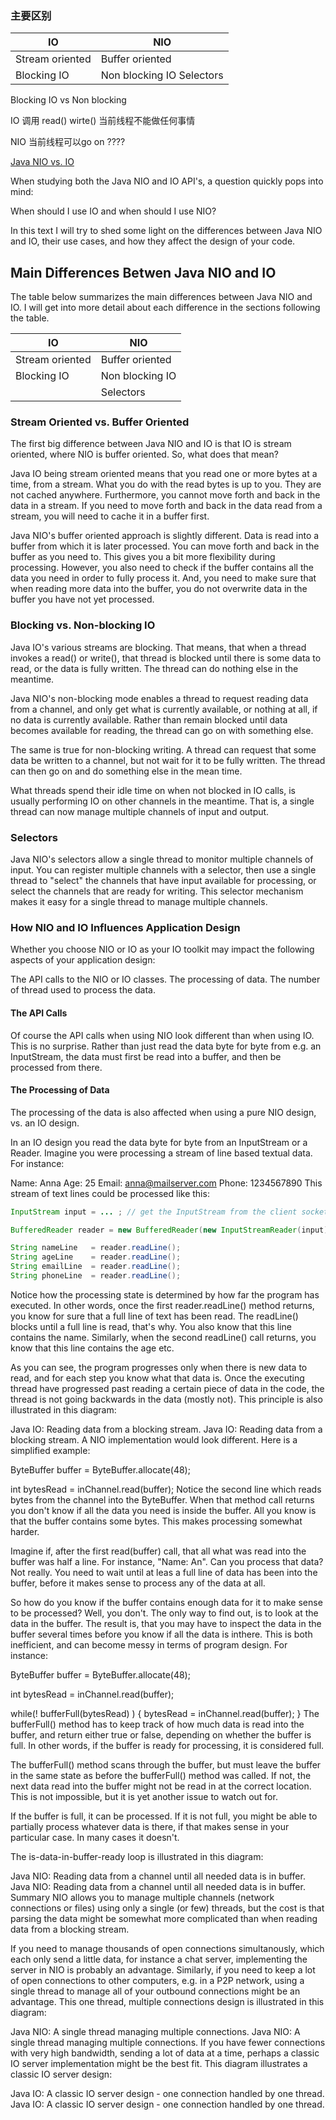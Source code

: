 
### 主要区别 

IO | NIO 
---| ---
Stream oriented | Buffer oriented 
Blocking IO | Non blocking IO Selectors

Blocking IO vs Non blocking 

IO 调用 read() wirte() 当前线程不能做任何事情 

NIO 当前线程可以go on ????


[Java NIO vs. IO](http://tutorials.jenkov.com/java-nio/nio-vs-io.html)  

When studying both the Java NIO and IO API's, a question quickly pops into mind:

When should I use IO and when should I use NIO?

In this text I will try to shed some light on the differences between Java NIO and IO, their use cases, and how they affect the design of your code.

## Main Differences Betwen Java NIO and IO
The table below summarizes the main differences between Java NIO and IO. I will get into more detail about each difference in the sections following the table.

IO |NIO
---|---
Stream oriented	|Buffer oriented
Blocking IO	| Non blocking IO
 	 | Selectors

### Stream Oriented vs. Buffer Oriented
The first big difference between Java NIO and IO is that IO is stream oriented, where NIO is buffer oriented. So, what does that mean?

Java IO being stream oriented means that you read one or more bytes at a time, from a stream. What you do with the read bytes is up to you. They are not cached anywhere. Furthermore, you cannot move forth and back in the data in a stream. If you need to move forth and back in the data read from a stream, you will need to cache it in a buffer first.

Java NIO's buffer oriented approach is slightly different. Data is read into a buffer from which it is later processed. You can move forth and back in the buffer as you need to. This gives you a bit more flexibility during processing. However, you also need to check if the buffer contains all the data you need in order to fully process it. And, you need to make sure that when reading more data into the buffer, you do not overwrite data in the buffer you have not yet processed.

### Blocking vs. Non-blocking IO
Java IO's various streams are blocking. That means, that when a thread invokes a read() or write(), that thread is blocked until there is some data to read, or the data is fully written. The thread can do nothing else in the meantime.

Java NIO's non-blocking mode enables a thread to request reading data from a channel, and only get what is currently available, or nothing at all, if no data is currently available. Rather than remain blocked until data becomes available for reading, the thread can go on with something else.

The same is true for non-blocking writing. A thread can request that some data be written to a channel, but not wait for it to be fully written. The thread can then go on and do something else in the mean time.

What threads spend their idle time on when not blocked in IO calls, is usually performing IO on other channels in the meantime. That is, a single thread can now manage multiple channels of input and output.

### Selectors
Java NIO's selectors allow a single thread to monitor multiple channels of input. You can register multiple channels with a selector, then use a single thread to "select" the channels that have input available for processing, or select the channels that are ready for writing. This selector mechanism makes it easy for a single thread to manage multiple channels.

### How NIO and IO Influences Application Design
Whether you choose NIO or IO as your IO toolkit may impact the following aspects of your application design:

The API calls to the NIO or IO classes.
The processing of data.
The number of thread used to process the data.

#### The API Calls

Of course the API calls when using NIO look different than when using IO. This is no surprise. Rather than just read the data byte for byte from e.g. an InputStream, the data must first be read into a buffer, and then be processed from there.

#### The Processing of Data

The processing of the data is also affected when using a pure NIO design, vs. an IO design.

In an IO design you read the data byte for byte from an InputStream or a Reader. Imagine you were processing a stream of line based textual data. For instance:

Name: Anna
Age: 25
Email: anna@mailserver.com
Phone: 1234567890
This stream of text lines could be processed like this:

```java 
InputStream input = ... ; // get the InputStream from the client socket

BufferedReader reader = new BufferedReader(new InputStreamReader(input));

String nameLine   = reader.readLine();
String ageLine    = reader.readLine();
String emailLine  = reader.readLine();
String phoneLine  = reader.readLine();
```

Notice how the processing state is determined by how far the program has executed. In other words, once the first reader.readLine() method returns, you know for sure that a full line of text has been read. The readLine() blocks until a full line is read, that's why. You also know that this line contains the name. Similarly, when the second readLine() call returns, you know that this line contains the age etc.

As you can see, the program progresses only when there is new data to read, and for each step you know what that data is. Once the executing thread have progressed past reading a certain piece of data in the code, the thread is not going backwards in the data (mostly not). This principle is also illustrated in this diagram:

Java IO: Reading data from a blocking stream.
Java IO: Reading data from a blocking stream.
A NIO implementation would look different. Here is a simplified example:

ByteBuffer buffer = ByteBuffer.allocate(48);

int bytesRead = inChannel.read(buffer);
Notice the second line which reads bytes from the channel into the ByteBuffer. When that method call returns you don't know if all the data you need is inside the buffer. All you know is that the buffer contains some bytes. This makes processing somewhat harder.

Imagine if, after the first read(buffer) call, that all what was read into the buffer was half a line. For instance, "Name: An". Can you process that data? Not really. You need to wait until at leas a full line of data has been into the buffer, before it makes sense to process any of the data at all.

So how do you know if the buffer contains enough data for it to make sense to be processed? Well, you don't. The only way to find out, is to look at the data in the buffer. The result is, that you may have to inspect the data in the buffer several times before you know if all the data is inthere. This is both inefficient, and can become messy in terms of program design. For instance:

ByteBuffer buffer = ByteBuffer.allocate(48);

int bytesRead = inChannel.read(buffer);

while(! bufferFull(bytesRead) ) {
    bytesRead = inChannel.read(buffer);
}
The bufferFull() method has to keep track of how much data is read into the buffer, and return either true or false, depending on whether the buffer is full. In other words, if the buffer is ready for processing, it is considered full.

The bufferFull() method scans through the buffer, but must leave the buffer in the same state as before the bufferFull() method was called. If not, the next data read into the buffer might not be read in at the correct location. This is not impossible, but it is yet another issue to watch out for.

If the buffer is full, it can be processed. If it is not full, you might be able to partially process whatever data is there, if that makes sense in your particular case. In many cases it doesn't.

The is-data-in-buffer-ready loop is illustrated in this diagram:

Java NIO: Reading data from a channel until all needed data is in buffer.
Java NIO: Reading data from a channel until all needed data is in buffer.
Summary
NIO allows you to manage multiple channels (network connections or files) using only a single (or few) threads, but the cost is that parsing the data might be somewhat more complicated than when reading data from a blocking stream.

If you need to manage thousands of open connections simultanously, which each only send a little data, for instance a chat server, implementing the server in NIO is probably an advantage. Similarly, if you need to keep a lot of open connections to other computers, e.g. in a P2P network, using a single thread to manage all of your outbound connections might be an advantage. This one thread, multiple connections design is illustrated in this diagram:

Java NIO: A single thread managing multiple connections.
Java NIO: A single thread managing multiple connections.
If you have fewer connections with very high bandwidth, sending a lot of data at a time, perhaps a classic IO server implementation might be the best fit. This diagram illustrates a classic IO server design:

Java IO: A classic IO server design - one connection handled by one thread.
Java IO: A classic IO server design - one connection handled by one thread.